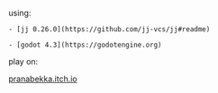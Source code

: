 using:

	- [jj 0.26.0](https://github.com/jj-vcs/jj#readme)

	- [godot 4.3](https://godotengine.org)

play on:

[pranabekka.itch.io](https://pranabekka.itch.io/rails-shooter-prototype)
